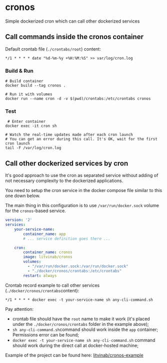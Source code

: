 # cronos

Simple dockerized cron which can call other dockerized services

## Call commands inside the cronos container

Default crontab file (`./crontabs/root`) content:

`*/1 * * * * date "%d-%m-%y +%H:%M:%S" >> var/log/cron.log`

### Build & Run
```shell
# Build container
docker build --tag cronos . 

# Run it with volumes
docker run --name cron -d -v $(pwd)/crontabs:/etc/crontabs cronos
```

### Test
```shell
 # Enter container
docker exec -it cron sh

# Watch the real-time updates made after each cron launch 
# You can get an error during this call. It's OK, wait for the first cron launch
tail -F /var/log/cron.log 
```

## Call other dockerized services by cron

It's good approach to use the cron as separated service without adding of not necessary complexity to the dockerized applications.

You need to setup the cron service in the docker compose file similar to this one down below.

The main thing in this configuration is to use `/var/run/docker.sock` volume for the `cronos`-based service.

```yml
version: '2'
services:
    your-service-name:
        container_name: app
        # ... service definition goes there ...

    cron:
        container_name: cronos
        image: litvinab/cronos
        volumes:
          - "/var/run/docker.sock:/var/run/docker.sock"
          - "./docker/cronos/crontabs:/etc/crontabs"
        restart: always
```

Crontab record example to call other services 
(`./docker/cronos/crontabs`content):

`*/1 * * * * docker exec -t your-service-name sh any-cli-command.sh`

Pay attention:
- crontab file should have the `root` name to make it work (it's placed under the `./docker/cronos/crontabs` folder in the example above);
- `sh any-cli-command.sh`command should work inside the `app` container; Permissions error can be found;
- `docker exec -t your-service-name sh any-cli-command.sh` command should work during the direct call at docker-hosted machine;

Example of the project can be found here: 
[litvinab/cronos-example](https://github.com/litvinab/cronos-example)